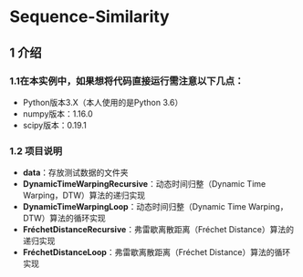 # Sequence-Similarity
## 1 介绍
### 1.1在本实例中，如果想将代码直接运行需注意以下几点：
* Python版本3.X（本人使用的是Python 3.6）
* numpy版本：1.16.0
* scipy版本：0.19.1
### 1.2 项目说明

* **data**：存放测试数据的文件夹
* **DynamicTimeWarpingRecursive**：动态时间归整（Dynamic Time Warping，DTW）算法的递归实现
* **DynamicTimeWarpingLoop**：动态时间归整（Dynamic Time Warping，DTW）算法的循环实现
* **FréchetDistanceRecursive**：弗雷歇离散距离（Fréchet Distance）算法的递归实现
* **FréchetDistanceLoop**：弗雷歇离散距离（Fréchet Distance）算法的循环实现